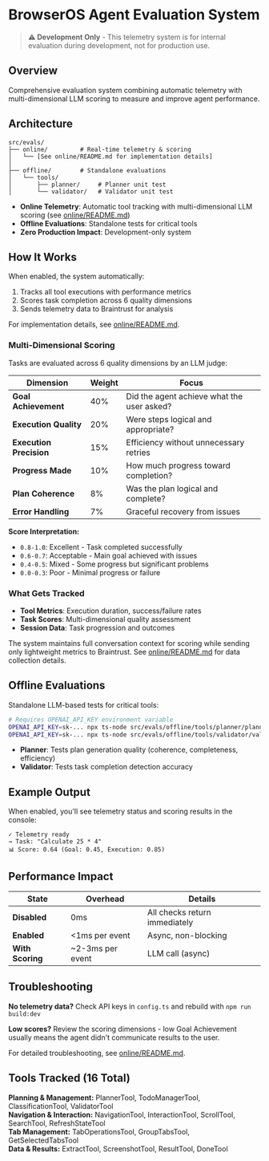 # BrowserOS Agent Evaluation System

> **⚠️ Development Only** - This telemetry system is for internal evaluation during development, not for production use.

## Overview

Comprehensive evaluation system combining automatic telemetry with multi-dimensional LLM scoring to measure and improve agent performance.

## Architecture

```
src/evals/
├── online/         # Real-time telemetry & scoring
│   └── [See online/README.md for implementation details]
│
├── offline/        # Standalone evaluations  
│   └── tools/
│       ├── planner/     # Planner unit test
│       └── validator/   # Validator unit test

```

- **Online Telemetry**: Automatic tool tracking with multi-dimensional LLM scoring (see [online/README.md](online/README.md))
- **Offline Evaluations**: Standalone tests for critical tools
- **Zero Production Impact**: Development-only system

## How It Works

When enabled, the system automatically:
1. Tracks all tool executions with performance metrics
2. Scores task completion across 6 quality dimensions
3. Sends telemetry data to Braintrust for analysis

For implementation details, see [online/README.md](online/README.md).

### Multi-Dimensional Scoring

Tasks are evaluated across 6 quality dimensions by an LLM judge:

| Dimension | Weight | Focus |
|-----------|--------|-------|
| **Goal Achievement** | 40% | Did the agent achieve what the user asked? |
| **Execution Quality** | 20% | Were steps logical and appropriate? |
| **Execution Precision** | 15% | Efficiency without unnecessary retries |
| **Progress Made** | 10% | How much progress toward completion? |
| **Plan Coherence** | 8% | Was the plan logical and complete? |
| **Error Handling** | 7% | Graceful recovery from issues |

**Score Interpretation:**
- `0.8-1.0`: Excellent - Task completed successfully
- `0.6-0.7`: Acceptable - Main goal achieved with issues  
- `0.4-0.5`: Mixed - Some progress but significant problems
- `0.0-0.3`: Poor - Minimal progress or failure

### What Gets Tracked

- **Tool Metrics**: Execution duration, success/failure rates
- **Task Scores**: Multi-dimensional quality assessment  
- **Session Data**: Task progression and outcomes

The system maintains full conversation context for scoring while sending only lightweight metrics to Braintrust. See [online/README.md](online/README.md) for data collection details.

## Offline Evaluations

Standalone LLM-based tests for critical tools:

```bash
# Requires OPENAI_API_KEY environment variable
OPENAI_API_KEY=sk-... npx ts-node src/evals/offline/tools/planner/planner.eval.ts
OPENAI_API_KEY=sk-... npx ts-node src/evals/offline/tools/validator/validator.eval.ts
```

- **Planner**: Tests plan generation quality (coherence, completeness, efficiency)
- **Validator**: Tests task completion detection accuracy

## Example Output

When enabled, you'll see telemetry status and scoring results in the console:

```
✓ Telemetry ready
→ Task: "Calculate 25 * 4"
📊 Score: 0.64 (Goal: 0.45, Execution: 0.85)
```

## Performance Impact

| State | Overhead | Details |
|-------|----------|---------|
| **Disabled** | 0ms | All checks return immediately |
| **Enabled** | <1ms per event | Async, non-blocking |
| **With Scoring** | ~2-3ms per event | LLM call (async) |

## Troubleshooting

**No telemetry data?** Check API keys in `config.ts` and rebuild with `npm run build:dev`

**Low scores?** Review the scoring dimensions - low Goal Achievement usually means the agent didn't communicate results to the user.

For detailed troubleshooting, see [online/README.md](online/README.md#debugging).

## Tools Tracked (16 Total)

**Planning & Management:** PlannerTool, TodoManagerTool, ClassificationTool, ValidatorTool  
**Navigation & Interaction:** NavigationTool, InteractionTool, ScrollTool, SearchTool, RefreshStateTool  
**Tab Management:** TabOperationsTool, GroupTabsTool, GetSelectedTabsTool  
**Data & Results:** ExtractTool, ScreenshotTool, ResultTool, DoneTool
